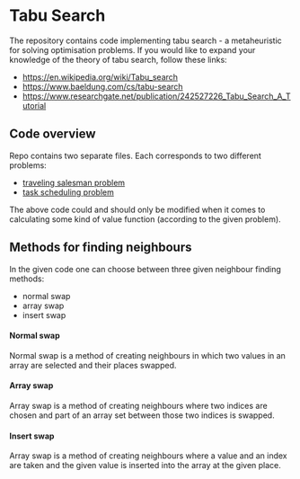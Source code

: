 # Tabu Search

The repository contains code implementing tabu search - a metaheuristic for solving optimisation problems. If you would like to expand your knowledge of the theory of tabu search, follow these links:
* https://en.wikipedia.org/wiki/Tabu_search
* https://www.baeldung.com/cs/tabu-search
* https://www.researchgate.net/publication/242527226_Tabu_Search_A_Tutorial

## Code overview

Repo contains two separate files. Each corresponds to two different problems:
* [traveling salesman problem](taboo_for_cities.py)
* [task scheduling problem](taboo_for_tasks.py)


The above code could and should only be modified when it comes to calculating some kind of value function (according to the given problem).


## Methods for finding neighbours

In the given code one can choose between three given neighbour finding methods:
* normal swap
* array swap
* insert swap

#### Normal swap


Normal swap is a method of creating neighbours in which two values in an array are selected and their places swapped.

#### Array swap

Array swap is a method of creating neighbours where two indices are chosen and part of an array set between those two indices is swapped.

#### Insert swap

Array swap is a method of creating neighbours where a value and an index are taken and the given value is inserted into the array at the given place.
